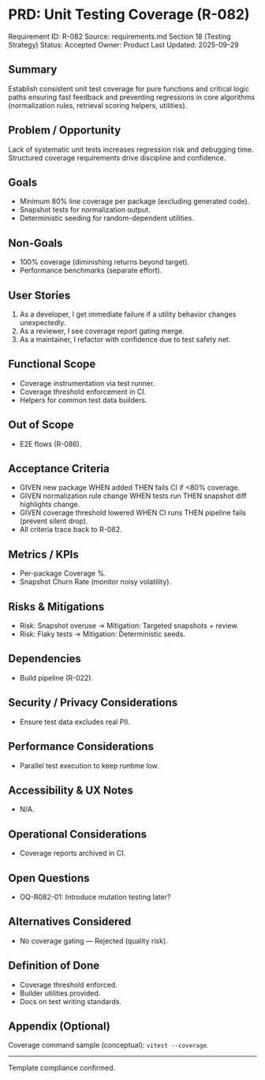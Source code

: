 # PRD: Unit Testing Coverage (R-082)

Requirement ID: R-082
Source: requirements.md Section 18 (Testing Strategy)
Status: Accepted
Owner: Product
Last Updated: 2025-09-29

## Summary

Establish consistent unit test coverage for pure functions and critical logic paths ensuring fast feedback and preventing regressions in core algorithms (normalization rules, retrieval scoring helpers, utilities).

## Problem / Opportunity

Lack of systematic unit tests increases regression risk and debugging time. Structured coverage requirements drive discipline and confidence.

## Goals

- Minimum 80% line coverage per package (excluding generated code).
- Snapshot tests for normalization output.
- Deterministic seeding for random-dependent utilities.

## Non-Goals

- 100% coverage (diminishing returns beyond target).
- Performance benchmarks (separate effort).

## User Stories

1. As a developer, I get immediate failure if a utility behavior changes unexpectedly.
2. As a reviewer, I see coverage report gating merge.
3. As a maintainer, I refactor with confidence due to test safety net.

## Functional Scope

- Coverage instrumentation via test runner.
- Coverage threshold enforcement in CI.
- Helpers for common test data builders.

## Out of Scope

- E2E flows (R-086).

## Acceptance Criteria

- GIVEN new package WHEN added THEN fails CI if <80% coverage.
- GIVEN normalization rule change WHEN tests run THEN snapshot diff highlights change.
- GIVEN coverage threshold lowered WHEN CI runs THEN pipeline fails (prevent silent drop).
- All criteria trace back to R-082.

## Metrics / KPIs

- Per-package Coverage %.
- Snapshot Churn Rate (monitor noisy volatility).

## Risks & Mitigations

- Risk: Snapshot overuse → Mitigation: Targeted snapshots + review.
- Risk: Flaky tests → Mitigation: Deterministic seeds.

## Dependencies

- Build pipeline (R-022).

## Security / Privacy Considerations

- Ensure test data excludes real PII.

## Performance Considerations

- Parallel test execution to keep runtime low.

## Accessibility & UX Notes

- N/A.

## Operational Considerations

- Coverage reports archived in CI.

## Open Questions

- OQ-R082-01: Introduce mutation testing later?

## Alternatives Considered

- No coverage gating — Rejected (quality risk).

## Definition of Done

- Coverage threshold enforced.
- Builder utilities provided.
- Docs on test writing standards.

## Appendix (Optional)

Coverage command sample (conceptual): `vitest --coverage`.

---
Template compliance confirmed.
